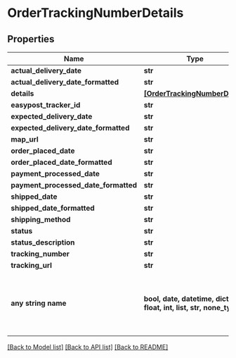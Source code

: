 # OrderTrackingNumberDetails


## Properties
Name | Type | Description | Notes
------------ | ------------- | ------------- | -------------
**actual_delivery_date** | **str** |  | [optional] 
**actual_delivery_date_formatted** | **str** |  | [optional] 
**details** | [**[OrderTrackingNumberDetail]**](OrderTrackingNumberDetail.md) |  | [optional] 
**easypost_tracker_id** | **str** |  | [optional] 
**expected_delivery_date** | **str** |  | [optional] 
**expected_delivery_date_formatted** | **str** |  | [optional] 
**map_url** | **str** |  | [optional] 
**order_placed_date** | **str** |  | [optional] 
**order_placed_date_formatted** | **str** |  | [optional] 
**payment_processed_date** | **str** |  | [optional] 
**payment_processed_date_formatted** | **str** |  | [optional] 
**shipped_date** | **str** |  | [optional] 
**shipped_date_formatted** | **str** |  | [optional] 
**shipping_method** | **str** |  | [optional] 
**status** | **str** |  | [optional] 
**status_description** | **str** |  | [optional] 
**tracking_number** | **str** |  | [optional] 
**tracking_url** | **str** |  | [optional] 
**any string name** | **bool, date, datetime, dict, float, int, list, str, none_type** | any string name can be used but the value must be the correct type | [optional]

[[Back to Model list]](../README.md#documentation-for-models) [[Back to API list]](../README.md#documentation-for-api-endpoints) [[Back to README]](../README.md)


